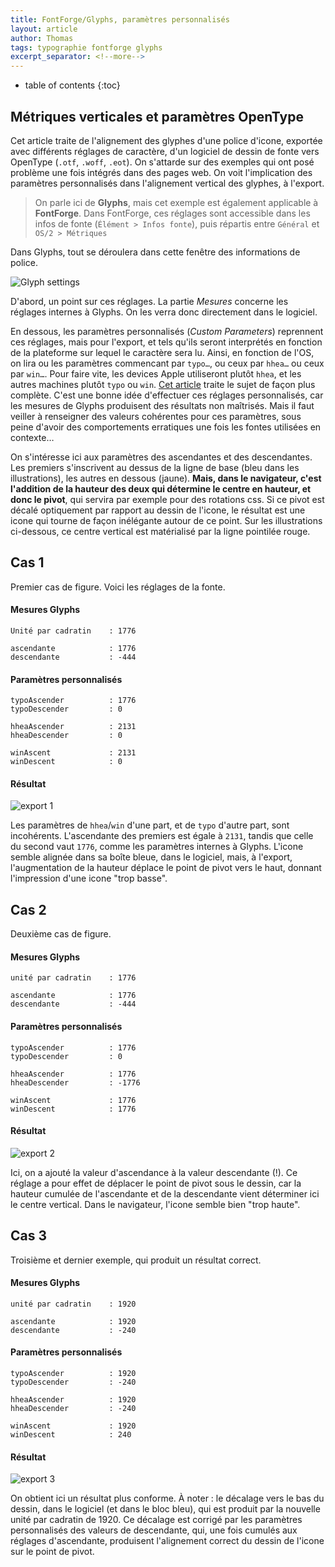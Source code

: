 ```yaml
---
title: FontForge/Glyphs, paramètres personnalisés
layout: article
author: Thomas
tags: typographie fontforge glyphs
excerpt_separator: <!--more-->
---
```

* table of contents
{:toc}


## Métriques verticales et paramètres OpenType ##

Cet article traite de l'alignement des glyphes d'une police d'icone, exportée avec différents réglages de caractère, d'un logiciel de dessin de fonte vers OpenType (`.otf`, `.woff`, `.eot`). On s'attarde sur des exemples qui ont posé problème une fois intégrés dans des pages web. On voit l'implication des paramètres personnalisés dans l'alignement vertical des glyphes, à l'export.

> On parle ici de **Glyphs**, mais cet exemple est également applicable à **FontForge**. Dans FontForge, ces réglages sont accessible dans les infos de fonte (`Élément > Infos fonte`), puis répartis entre `Général` et `OS/2 > Métriques`

Dans Glyphs, tout se déroulera dans cette fenêtre des informations de police.

![Glyph settings](/assets/images/docs/fontdesign-glyph-settings.jpg)

D'abord, un point sur ces réglages. La partie *Mesures* concerne les réglages internes à Glyphs. On les verra donc directement dans le logiciel. 

En dessous, les paramètres personnalisés (*Custom Parameters*) reprennent ces réglages, mais pour l'export, et tels qu'ils seront interprétés en fonction de la plateforme sur lequel le caractère sera lu. Ainsi, en fonction de l'OS, on lira ou les paramètres commencant par `typo…`, ou ceux par `hhea…` ou ceux par `win…`. Pour faire vite, les devices Apple utiliseront plutôt `hhea`, et les autres machines plutôt `typo` ou `win`. [Cet article](https://glyphsapp.com/tutorials/vertical-metrics) traite le sujet de façon plus complète. C'est une bonne idée d'effectuer ces réglages personnalisés, car les mesures de Glyphs produisent des résultats non maîtrisés. Mais il faut veiller à renseigner des valeurs cohérentes pour ces paramètres, sous peine d'avoir des comportements erratiques une fois les fontes utilisées en contexte…

On s'intéresse ici aux paramètres des ascendantes et des descendantes. Les premiers s'inscrivent au dessus de la ligne de base (bleu dans les illustrations), les autres en dessous (jaune). **Mais, dans le navigateur, c'est l'addition de la hauteur des deux qui détermine le centre en hauteur, et donc le pivot**, qui servira par exemple pour des rotations css. Si ce pivot est décalé optiquement par rapport au dessin de l'icone, le résultat est une icone qui tourne de façon inélégante autour de ce point. Sur les illustrations ci-dessous, ce centre vertical est matérialisé par la ligne pointilée rouge.

## Cas 1 ##

Premier cas de figure. Voici les réglages de la fonte.

#### Mesures Glyphs ####

``` text
Unité par cadratin    : 1776

ascendante            : 1776
descendante           : -444
```


#### Paramètres personnalisés ####

``` text
typoAscender          : 1776 
typoDescender         : 0

hheaAscender          : 2131
hheaDescender         : 0

winAscent             : 2131
winDescent            : 0
```
#### Résultat ####
![export 1](/assets/images/docs/fontdesign-export-1.jpg)

Les paramètres de `hhea`/`win` d'une part, et de `typo` d'autre part, sont incohérents. L'ascendante des premiers est égale à `2131`, tandis que celle du second vaut `1776`, comme les paramètres internes à Glyphs. L'icone semble alignée dans sa boîte bleue, dans le logiciel, mais, à l'export, l'augmentation de la hauteur déplace le point de pivot vers le haut, donnant l'impression d'une icone "trop basse".

## Cas 2 ##

Deuxième cas de figure.

#### Mesures Glyphs ####

``` text
unité par cadratin    : 1776

ascendante            : 1776
descendante           : -444

```


#### Paramètres personnalisés ####

```text
typoAscender          : 1776 
typoDescender         : 0

hheaAscender          : 1776
hheaDescender         : -1776

winAscent             : 1776
winDescent            : 1776
```

#### Résultat ####

![export 2](/assets/images/docs/fontdesign-export-2.jpg)

Ici, on a ajouté la valeur d'ascendance à la valeur descendante (!). Ce réglage a pour effet de déplacer le point de pivot sous le dessin, car la hauteur cumulée de l'ascendante et de la descendante vient déterminer ici le centre vertical. Dans le navigateur, l'icone semble bien "trop haute".

## Cas 3 ##
Troisième et dernier exemple, qui produit un résultat correct.

#### Mesures Glyphs ####

``` text
unité par cadratin    : 1920

ascendante            : 1920
descendante           : -240
```


#### Paramètres personnalisés ####

``` text
typoAscender          : 1920 
typoDescender         : -240

hheaAscender          : 1920
hheaDescender         : -240

winAscent             : 1920
winDescent            : 240
```
#### Résultat ####
![export 3](/assets/images/docs/fontdesign-export-3.jpg)

On obtient ici un résultat plus conforme. 
À noter : le décalage vers le bas du dessin, dans le logiciel (et dans le bloc bleu), qui est produit par la nouvelle unité par cadratin de 1920. Ce décalage est corrigé par les paramètres personnalisés des valeurs de descendante, qui, une fois cumulés aux réglages d'ascendante, produisent l'alignement correct du dessin de l'icone sur le point de pivot.

